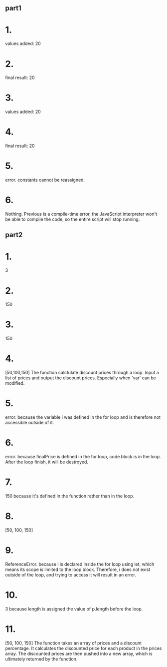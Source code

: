 ## part1


# 1.
values added: 20

# 2.
final result: 20

# 3.
values added: 20 

# 4.
final result: 20

# 5.
error. constants cannot be reassigned.

# 6.
Nothing. Previous is a compile-time error, the JavaScript interpreter won't be able to compile the code, so the entire script will stop running.


## part2

# 1. 
3

# 2.
150

# 3.
150

# 4.
[50,100,150]
The function calctulate discount prices through a loop. Input a list of prices and output the discount prices. Especially when 'var' can be modified.

# 5.
error. because the variable i was defined in the for loop and is therefore not accessible outside of it. 

# 6.
error. because finalPrice is defined in the for loop, code block is in the loop. After the loop finish, it will be destroyed.

# 7.
150
because it's defined in the function rather than in the loop.

# 8.
[50, 100, 150]

# 9.
ReferenceError. because i is declared inside the for loop using let, which means its scope is limited to the loop block. Therefore, i does not exist outside of the loop, and trying to access it will result in an error.

# 10.
3
because length is assigned the value of p.length before the loop.

# 11.
[50, 100, 150]
The function takes an array of prices and a discount percentage. It calculates the discounted price for each product in the prices array. The discounted prices are then pushed into a new array, which is ultimately returned by the function.


